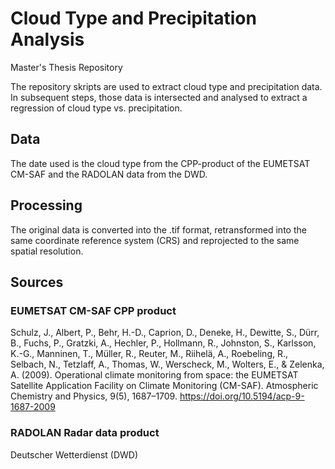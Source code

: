 # Cloud Type and Precipitation Analysis
Master's Thesis Repository

The repository skripts are used to extract cloud type and precipitation data. In subsequent steps, those data is intersected and analysed to extract a regression of cloud type vs. precipitation.

## Data
The date used is the cloud type from the CPP-product of the EUMETSAT CM-SAF and the RADOLAN data from the DWD.

## Processing
The original data is converted into the .tif format, retransformed into the same coordinate reference system (CRS) and reprojected to the same spatial resolution.
## Sources
### EUMETSAT CM-SAF CPP product
Schulz, J., Albert, P., Behr, H.-D., Caprion, D., Deneke, H., Dewitte, S., Dürr, B., Fuchs, P., Gratzki, A., Hechler, P., Hollmann, R., Johnston, S., Karlsson, K.-G., Manninen, T., Müller, R., Reuter, M., Riihelä, A., Roebeling, R., Selbach, N., Tetzlaff, A., Thomas, W., Werscheck, M., Wolters, E., & Zelenka, A. (2009). Operational climate monitoring from space: the EUMETSAT Satellite Application Facility on Climate Monitoring (CM-SAF). Atmospheric Chemistry and Physics, 9(5), 1687–1709. https://doi.org/10.5194/acp-9-1687-2009
### RADOLAN Radar data product
Deutscher Wetterdienst (DWD)
